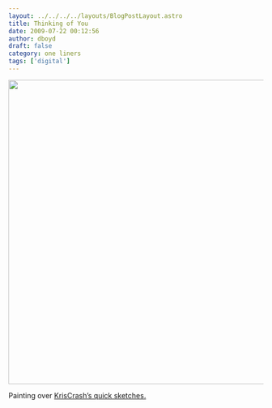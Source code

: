 ```yaml
---
layout: ../../../../layouts/BlogPostLayout.astro
title: Thinking of You
date: 2009-07-22 00:12:56
author: dboyd
draft: false
category: one liners
tags: ['digital']
---
```

<img
    src="https://img.selfiespirits.com/images/2009/07/buttThink.jpg"
    alt=""
    style="width: auto; height: clamp(0px, 95vh, 600px);"
/>

Painting over <a href="http://tigr3ss.deviantart.com/art/ugh-128379158">KrisCrash’s quick sketches.</a>